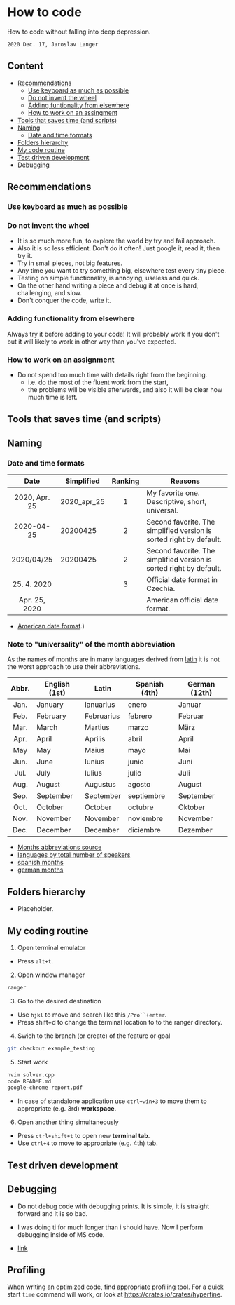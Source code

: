 # How to code

How to code without falling into deep depression.

`2020 Dec. 17, Jaroslav Langer`

## Content <!-- omit in toc -->

- [Recommendations](#recommendations)
  - [Use keyboard as much as possible](#use-keyboard-as-much-as-possible)
  - [Do not invent the wheel](#do-not-invent-the-wheel)
  - [Adding funtionality from elsewhere](#adding-funtionality-from-elsewhere)
  - [How to work on an assingment](#how-to-work-on-an-assingment)
- [Tools that saves time (and scripts)](#tools-that-saves-time-and-scripts)
- [Naming](#naming)
  - [Date and time formats](#date-and-time-formats)
- [Folders hierarchy](#folders-hierarchy)
- [My code routine](#my-code-routine)
- [Test driven development](#test-driven-development)
- [Debugging](#debugging)

## Recommendations

### Use keyboard as much as possible

### Do not invent the wheel

- It is so much more fun, to explore the world by try and fail approach.
- Also it is so less efficient. Don't do it often! Just google it, read it, then try it.
- Try in small pieces, not big features.
- Any time you want to try something big, elsewhere test every tiny piece.
- Testing on simple functionality, is annoying, useless and quick.
- On the other hand writing a piece and debug it at once is hard, challenging, and slow.
- Don't conquer the code, write it.

### Adding functionality from elsewhere

Always try it before adding to your code!
It will probably work if you don't but it will likely to work in other way than you've expected.

### How to work on an assignment

- Do not spend too much time with details right from the beginning.
  - i.e. do the most of the fluent work from the start,
  - the problems will be visible afterwards, and also it will be clear how much time is left.

## Tools that saves time (and scripts)

## Naming

### Date and time formats

| Date          | Simplified  | Ranking | Reasons                                                             |
| :---:         | ---         | :---:   | ---                                                                 |
| 2020, Apr. 25 | 2020_apr_25 | 1       | My favorite one. Descriptive, short, universal.                     |
| 2020-04-25    | 20200425    | 2       | Second favorite. The simplified version is sorted right by default. |
| 2020/04/25    | 20200425    | 2       | Second favorite. The simplified version is sorted right by default. |
| 25. 4. 2020   |             | 3       | Official date format in Czechia.                                    |
| Apr. 25, 2020 |             |         | American official date format.                                      |

- [American date format](https://iso.mit.edu/americanisms/date-format-in-the-united-states/#:~:text=The%20United%20States%20is%20one,yyyy%2Dmm%2Ddd).)

### Note to "universality" of the month abbreviation

As the names of months are in many languages derived from [latin](https://blogs.transparent.com/latin/months-of-the-year/) it is not the worst approach to use their abbreviations.

| Abbr. | English (1st) | Latin  | Spanish (4th) | German (12th) |
| :---: | ---       | ---        | ---           | ---           |
| Jan.  | January   | Ianuarius  | enero         | Januar        |
| Feb.  | February  | Februarius | febrero       | Februar       |
| Mar.  | March     | Martius    | marzo         | März          |
| Apr.  | April     | Aprilis    | abril         | April         |
| May   | May       | Maius      | mayo          | Mai           |
| Jun.  | June      | Iunius     | junio         | Juni          |
| Jul.  | July      | Iulius     | julio         | Juli          |
| Aug.  | August    | Augustus   | agosto        | August        |
| Sep.  | September | September  | septiembre    | September     |
| Oct.  | October   | October    | octubre       | Oktober       |
| Nov.  | November  | November   | noviembre     | November      |
| Dec.  | December  | December   | diciembre     | Dezember      |

- [Months abbreviations source](https://abbreviations.yourdictionary.com/articles/standard-month-and-days-of-the-week-abbreviations.html)
- [languages by total number of speakers](https://en.wikipedia.org/wiki/List_of_languages_by_total_number_of_speakers)
- [spanish months](https://spanish.kwiziq.com/revision/grammar/months-of-the-year-are-masculine)
- [german months](https://www.expatrio.com/living-germany/learn-german/german-months)

## Folders hierarchy

- Placeholder.

## My coding routine

1) Open terminal emulator

- Press `alt+t`.

2) Open window manager

```sh
ranger
```

3) Go to the desired destination

- Use `hjkl` to move and search like this `/Pro``+enter`.
- Press shift+d to change the terminal location to to the ranger directory.

4) Swich to the branch (or create) of the feature or goal

```sh
git checkout example_testing
```

5) Start work

```sh
nvim solver.cpp
code README.md
google-chrome report.pdf
```

- In case of standalone application use `ctrl+win+3` to move them to appropriate (e.g. 3rd) **workspace**.

6) Open another thing simultaneously

- Press `ctrl+shift+t` to open new **terminal tab**.
- Use `ctrl+4` to move to appropriate (e.g. 4th) tab.

## Test driven development

## Debugging

- Do not debug code with debugging prints. It is simple, it is straight forward and it is so bad.
- I was doing ti for much longer than i should have. Now I perform debugging inside of MS code.

- [link](https://code.visualstudio.com/docs/cpp/config-linux)

## Profiling

When writing an optimized code, find appropriate profiling tool.
For a quick start `time` command will work, or look at <https://crates.io/crates/hyperfine>.
